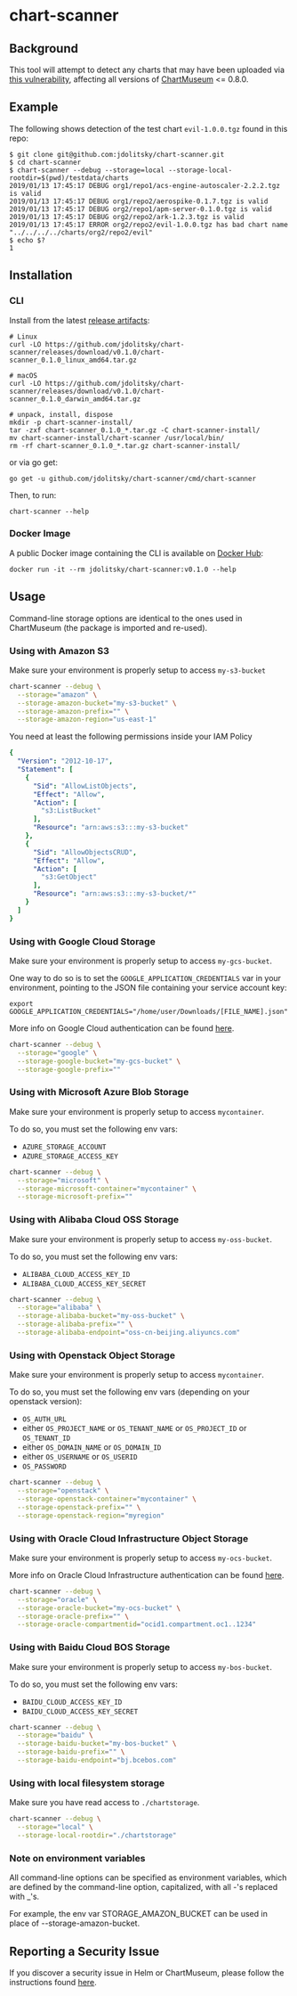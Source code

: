 # chart-scanner

## Background

This tool will attempt to detect any charts that may have been uploaded via [this vulnerability](https://need-a-link), affecting all versions of [ChartMuseum](https://github.com/helm/chartmuseum) <= 0.8.0.

## Example

The following shows detection of the test chart `evil-1.0.0.tgz` found in this repo:

```
$ git clone git@github.com:jdolitsky/chart-scanner.git
$ cd chart-scanner
$ chart-scanner --debug --storage=local --storage-local-rootdir=$(pwd)/testdata/charts
2019/01/13 17:45:17 DEBUG org1/repo1/acs-engine-autoscaler-2.2.2.tgz is valid
2019/01/13 17:45:17 DEBUG org1/repo2/aerospike-0.1.7.tgz is valid
2019/01/13 17:45:17 DEBUG org2/repo1/apm-server-0.1.0.tgz is valid
2019/01/13 17:45:17 DEBUG org2/repo2/ark-1.2.3.tgz is valid
2019/01/13 17:45:17 ERROR org2/repo2/evil-1.0.0.tgz has bad chart name "../../../../charts/org2/repo2/evil"
$ echo $?
1
```

## Installation

### CLI

Install from the latest [release artifacts](https://github.com/jdolitsky/chart-scanner/releases):
```
# Linux
curl -LO https://github.com/jdolitsky/chart-scanner/releases/download/v0.1.0/chart-scanner_0.1.0_linux_amd64.tar.gz

# macOS
curl -LO https://github.com/jdolitsky/chart-scanner/releases/download/v0.1.0/chart-scanner_0.1.0_darwin_amd64.tar.gz

# unpack, install, dispose
mkdir -p chart-scanner-install/
tar -zxf chart-scanner_0.1.0_*.tar.gz -C chart-scanner-install/
mv chart-scanner-install/chart-scanner /usr/local/bin/
rm -rf chart-scanner_0.1.0_*.tar.gz chart-scanner-install/
```

or via go get:

```
go get -u github.com/jdolitsky/chart-scanner/cmd/chart-scanner
```

Then, to run:

```
chart-scanner --help
```

### Docker Image 

A public Docker image containing the CLI is available on [Docker Hub](https://hub.docker.com/r/jdolitsky/chart-scanner):

```
docker run -it --rm jdolitsky/chart-scanner:v0.1.0 --help
```

## Usage

Command-line storage options are identical to the ones used in ChartMuseum (the package is imported and re-used).

### Using with Amazon S3

Make sure your environment is properly setup to access `my-s3-bucket`

```bash
chart-scanner --debug \
  --storage="amazon" \
  --storage-amazon-bucket="my-s3-bucket" \
  --storage-amazon-prefix="" \
  --storage-amazon-region="us-east-1"
```

You need at least the following permissions inside your IAM Policy
```yaml
{
  "Version": "2012-10-17",
  "Statement": [
    {
      "Sid": "AllowListObjects",
      "Effect": "Allow",
      "Action": [
        "s3:ListBucket"
      ],
      "Resource": "arn:aws:s3:::my-s3-bucket"
    },
    {
      "Sid": "AllowObjectsCRUD",
      "Effect": "Allow",
      "Action": [
        "s3:GetObject"
      ],
      "Resource": "arn:aws:s3:::my-s3-bucket/*"
    }
  ]
}
```

### Using with Google Cloud Storage
Make sure your environment is properly setup to access `my-gcs-bucket`.

One way to do so is to set the `GOOGLE_APPLICATION_CREDENTIALS` var in your environment, pointing to the JSON file containing your service account key:
```
export GOOGLE_APPLICATION_CREDENTIALS="/home/user/Downloads/[FILE_NAME].json"
```

More info on Google Cloud authentication can be found [here](https://cloud.google.com/docs/authentication/getting-started).

```bash
chart-scanner --debug \
  --storage="google" \
  --storage-google-bucket="my-gcs-bucket" \
  --storage-google-prefix=""
```

### Using with Microsoft Azure Blob Storage

Make sure your environment is properly setup to access `mycontainer`.

To do so, you must set the following env vars:
- `AZURE_STORAGE_ACCOUNT`
- `AZURE_STORAGE_ACCESS_KEY`

```bash
chart-scanner --debug \
  --storage="microsoft" \
  --storage-microsoft-container="mycontainer" \
  --storage-microsoft-prefix=""
```

### Using with Alibaba Cloud OSS Storage

Make sure your environment is properly setup to access `my-oss-bucket`.

To do so, you must set the following env vars:
- `ALIBABA_CLOUD_ACCESS_KEY_ID`
- `ALIBABA_CLOUD_ACCESS_KEY_SECRET`

```bash
chart-scanner --debug \
  --storage="alibaba" \
  --storage-alibaba-bucket="my-oss-bucket" \
  --storage-alibaba-prefix="" \
  --storage-alibaba-endpoint="oss-cn-beijing.aliyuncs.com"
```

### Using with Openstack Object Storage

Make sure your environment is properly setup to access `mycontainer`.

To do so, you must set the following env vars (depending on your openstack version):
- `OS_AUTH_URL`
- either `OS_PROJECT_NAME` or `OS_TENANT_NAME` or `OS_PROJECT_ID` or `OS_TENANT_ID`
- either `OS_DOMAIN_NAME` or `OS_DOMAIN_ID`
- either `OS_USERNAME` or `OS_USERID`
- `OS_PASSWORD`

```bash
chart-scanner --debug \
  --storage="openstack" \
  --storage-openstack-container="mycontainer" \
  --storage-openstack-prefix="" \
  --storage-openstack-region="myregion"
```

### Using with Oracle Cloud Infrastructure Object Storage

Make sure your environment is properly setup to access `my-ocs-bucket`.

More info on Oracle Cloud Infrastructure authentication can be found [here](https://docs.cloud.oracle.com/iaas/Content/API/Concepts/apisigningkey.htm).

```bash
chart-scanner --debug \
  --storage="oracle" \
  --storage-oracle-bucket="my-ocs-bucket" \
  --storage-oracle-prefix="" \
  --storage-oracle-compartmentid="ocid1.compartment.oc1..1234"
```

### Using with Baidu Cloud BOS Storage

Make sure your environment is properly setup to access `my-bos-bucket`.

To do so, you must set the following env vars:
- `BAIDU_CLOUD_ACCESS_KEY_ID`
- `BAIDU_CLOUD_ACCESS_KEY_SECRET`

```bash
chart-scanner --debug \
  --storage="baidu" \
  --storage-baidu-bucket="my-bos-bucket" \
  --storage-baidu-prefix="" \
  --storage-baidu-endpoint="bj.bcebos.com"
```

### Using with local filesystem storage
Make sure you have read access to `./chartstorage`.

```bash
chart-scanner --debug \
  --storage="local" \
  --storage-local-rootdir="./chartstorage"
```

### Note on environment variables
All command-line options can be specified as environment variables, which are defined by the command-line option, capitalized, with all -'s replaced with _'s.

For example, the env var STORAGE_AMAZON_BUCKET can be used in place of --storage-amazon-bucket.

## Reporting a Security Issue

If you discover a security issue in Helm or ChartMuseum, please follow the instructions found [here](https://github.com/helm/helm/blob/master/CONTRIBUTING.md#reporting-a-security-issue).
